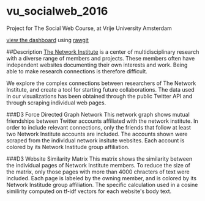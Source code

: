 # vu_socialweb_2016
Project for The Social Web Course, at Vrije University Amsterdam

[view the dashboard](https://cdn.rawgit.com/knanne/vu_socialweb_2016/master/dashboard/index.html) using [rawgit](http://rawgit.com/)

##Description
[The Network Institute](http://www.networkinstitute.org/) is a center of multidisciplinary research with a diverse range of members and projects. These members often have independent websites documenting their own interests and work. Being able to make research connections is therefore difficult.

We explore the complex connections between researchers of The Network Institute, and create a tool for starting future collaborations. The data used in our visualizations has been obtained through the public Twitter API and through scraping individual web pages.

###D3 Force Directed Graph Network
This network graph shows mutual friendships between Twitter accounts affiliated with the network institute. In order to include relevant connections, only the friends that follow at least two Network Institute accounts are included. The accounts shown were scraped from the individual network insitute websites. Each account is colored by its Network Institude group affiliation.

###D3 Website Similarity Matrix
This matrix shows the similarity between the individual pages of Network Institute members. To reduce the size of the matrix, only those pages with more than 4000 chracters of text were included. Each page is labeled by the owning member, and is colored by its Network Institude group affiliation. The specific calculation used in a cosine similirity computed on tf-idf vectors for each website's body text.

